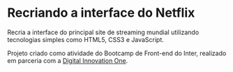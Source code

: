 # Recriando a interface do Netflix

Recria a interface do principal site de streaming mundial utilizando tecnologias simples como HTML5, CSS3 e JavaScript. 

Projeto criado como atividade do Bootcamp de Front-end do Inter, realizado em parceria com a [Digital Innovation One](https://digitalinnovation.one/).
